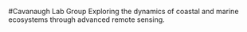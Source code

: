 #Cavanaugh Lab Group
Exploring the dynamics of coastal and marine ecosystems through advanced remote sensing.

